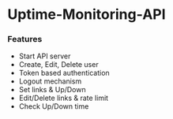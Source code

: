 # Uptime-Monitoring-API

### Features

-  Start API server
-  Create, Edit, Delete user
-  Token based authentication
-  Logout mechanism
-  Set links & Up/Down
-  Edit/Delete links & rate limit
-  Check Up/Down time